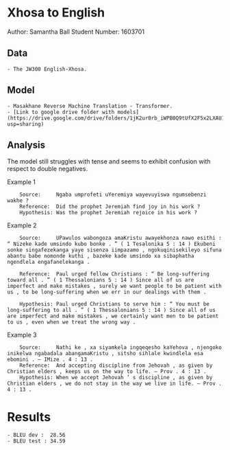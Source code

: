 # Xhosa to English

Author: Samantha Ball
Student Number: 1603701

## Data

	- The JW300 English-Xhosa.

## Model

	- Masakhane Reverse Machine Translation - Transformer.
	- [Link to google drive folder with models] (https://drive.google.com/drive/folders/1jK2ur0rb_iWPB0Q9tUfX2F5x2LXAU1Lp?usp=sharing)

## Analysis

The model still struggles with tense and seems to exhibit confusion with respect to double negatives.

Example 1
```
	Source:     Ngaba umprofeti uYeremiya wayevuyiswa ngumsebenzi wakhe ?
	Reference:  Did the prophet Jeremiah find joy in his work ?
	Hypothesis: Was the prophet Jeremiah rejoice in his work ?
```

Example 2
```
	Source:     UPawulos wabongoza amaKristu awayekhonza nawo esithi : “ Nizeke kade umsindo kubo bonke . ” ( 1 Tesalonika 5 : 14 ) Ekubeni sonke singafezekanga yaye sisenza iimpazamo , ngokuqinisekileyo sifuna abantu babe nomonde kuthi , bazeke kade umsindo xa sibaphatha ngendlela engafanelekanga .

	Reference:  Paul urged fellow Christians : “ Be long-suffering toward all . ” ( 1 Thessalonians 5 : 14 ) Since all of us are imperfect and make mistakes , surely we want people to be patient with us , to be long-suffering when we err in our dealings with them .
	
	Hypothesis: Paul urged Christians to serve him : “ You must be long-suffering to all . ” ( 1 Thessalonians 5 : 14 ) Since all of us are imperfect and make mistakes , we certainly want men to be patient to us , even when we treat the wrong way .
```

Example 3
```
	Source:     Nathi ke , xa siyamkela ingqeqesho kaYehova , njengoko inikelwa ngabadala abangamaKristu , sitsho sihlale kwindlela esa ebomini . — IMize . 4 : 13 .
	Reference:  And accepting discipline from Jehovah , as given by Christian elders , keeps us on the way to life. — Prov . 4 : 13 .
	Hypothesis: When we accept Jehovah ’ s discipline , as given by Christian elders , we do not stay in the way we live in life. — Prov . 4 : 13 .
```


# Results
	- BLEU dev :  28.56 
	- BLEU test : 34.59 
